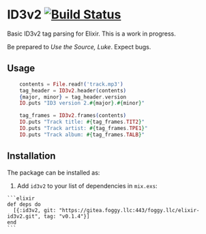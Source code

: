# ID3v2 [![Build Status](https://drone.foggy.llc/api/badges/foggy.llc/elixir-id3v2/status.svg?ref=refs/heads/main)](https://drone.foggy.llc/foggy.llc/elixir-id3v2)

Basic ID3v2 tag parsing for Elixir. This is a work in progress.

Be prepared to *Use the Source, Luke*. Expect bugs.

## Usage

```elixir
    contents = File.read!('track.mp3')
    tag_header = ID3v2.header(contents)
    {major, minor} = tag_header.version
    IO.puts "ID3 version 2.#{major}.#{minor}"

    tag_frames = ID3v2.frames(contents)
    IO.puts "Track title: #{tag_frames.TIT2}"
    IO.puts "Track artist: #{tag_frames.TPE1}"
    IO.puts "Track album: #{tag_frames.TALB}"
```

## Installation

The package can be installed as:

  1. Add `id3v2` to your list of dependencies in `mix.exs`:

    ```elixir
    def deps do
      [{:id3v2, git: "https://gitea.foggy.llc:443/foggy.llc/elixir-id3v2.git", tag: "v0.1.4"}]
    end
    ```
